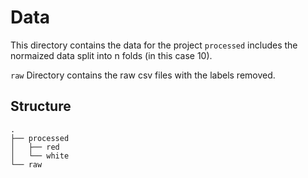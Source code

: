 # Data

This directory contains the data for the project `processed` includes the normaized data split into n folds (in this case 10).

`raw` Directory contains the raw csv files with the labels removed.

## Structure

```
.
├── processed
│   ├── red
│   └── white
└── raw

```
